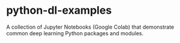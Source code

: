 # python-dl-examples
A collection of Jupyter Notebooks (Google Colab) that demonstrate common deep learning Python packages and modules.
